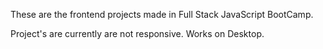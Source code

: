 These are the frontend projects made in Full Stack JavaScript BootCamp.

Project's are currently are not responsive. Works on Desktop.
